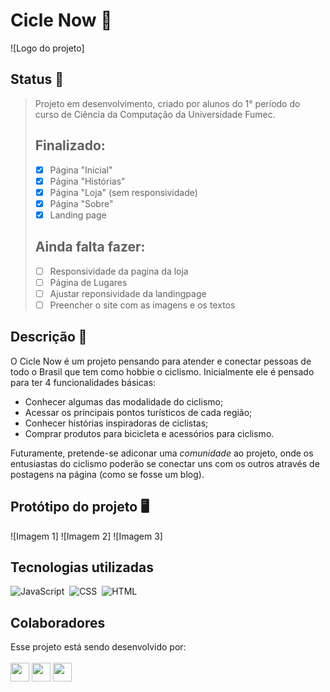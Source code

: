 # Cicle Now :bicyclist:
![Logo do projeto]


## Status :seedling:

> Projeto em desenvolvimento, criado por alunos do 1° período do curso de Ciência da Computação da Universidade Fumec.
>
> ## Finalizado:
> - [x] Página "Inicial"
> - [x] Página "Histórias"
> - [x] Página "Loja" (sem responsividade)
> - [x] Página "Sobre"
> - [x] Landing page
> ## Ainda falta fazer:
> - [ ] Responsividade da pagina da loja
> - [ ] Página de Lugares
> - [ ] Ajustar reponsividade da landingpage
> - [ ] Preencher o site com as imagens e os textos 



## Descrição :bookmark_tabs:

O Cicle Now é um projeto pensando para atender e conectar pessoas de todo o Brasil que tem como hobbie o ciclismo. Inicialmente ele é pensado para ter 4 funcionalidades básicas:

- Conhecer algumas das modalidade do ciclismo;
- Acessar os principais pontos turísticos de cada região;
- Conhecer histórias inspiradoras de ciclistas;
- Comprar produtos para bicicleta e acessórios para ciclismo.

Futuramente, pretende-se adiconar uma *comunidade* ao projeto, onde os entusiastas do ciclismo poderão se conectar uns com os outros através de postagens na página (como se fosse um blog).


## Protótipo do projeto :desktop_computer:

![Imagem 1]
![Imagem 2]
![Imagem 3]

## Tecnologias utilizadas

![JavaScript](https://img.shields.io/badge/-JavaScript-0D1117?style=for-the-badge&logo=javascript&labelColor=0D1117)&nbsp;
![CSS](https://img.shields.io/badge/-CSS-0D1117?style=for-the-badge&logo=CSS3&logoColor=1572B6&labelColor=0D1117)&nbsp;
![HTML](https://img.shields.io/badge/-HTML-0D1117?style=for-the-badge&logo=HTML5&logoColor=E34F26&labelColor=0D1117)&nbsp;


## Colaboradores
Esse projeto está sendo desenvolvido por: <br/><br/>
<a href="https://github.com/srcgab" target="_blank"><img width=30 src="https://avatars.githubusercontent.com/u/50997100?v=4&height=30"/></a>
<a href="https://github.com/catacastanha" target="_blank"><img width=30 src="https://avatars.githubusercontent.com/u/148160989?v=4&height=30"/></a>
<a href="https://github.com/FefonandoLF" target="_blank"><img width=30 src="https://avatars.githubusercontent.com/u/147994834?s=64&v=4&height=30"/></a>

